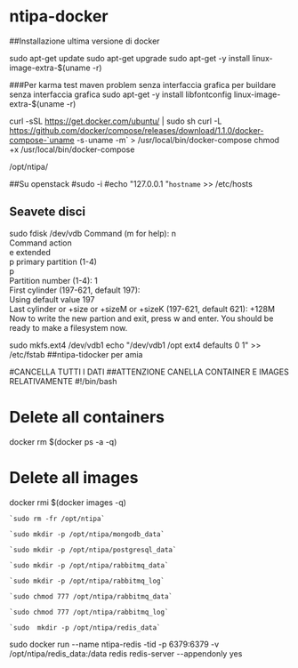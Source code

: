 ntipa-docker
============

 



##Installazione ultima versione di docker

sudo apt-get update
sudo apt-get upgrade
sudo apt-get -y install linux-image-extra-$(uname -r)

###Per karma test maven problem  senza interfaccia grafica per buildare senza interfaccia grafica
sudo apt-get -y install libfontconfig linux-image-extra-$(uname -r)
 
curl -sSL https://get.docker.com/ubuntu/ | sudo sh
curl -L https://github.com/docker/compose/releases/download/1.1.0/docker-compose-`uname -s`-`uname -m` > /usr/local/bin/docker-compose
chmod +x /usr/local/bin/docker-compose

 /opt/ntipa/
 
##Su openstack
#sudo -i
#echo "127.0.0.1  "`hostname` >> /etc/hosts



## Seavete disci 
sudo fdisk /dev/vdb
Command (m for help): n                                                      
Command action                                                               
   e   extended                                                              
   p   primary partition (1-4)                                               
p                                                                            
Partition number (1-4): 1                                                    
First cylinder (197-621, default 197):                               
Using default value 197                                                      
Last cylinder or +size or +sizeM or +sizeK (197-621, default 621): +128M
Now to write the new partion and exit, press w and enter.
You should be ready to make a filesystem now.


sudo mkfs.ext4 /dev/vdb1
echo "/dev/vdb1    /opt    ext4    defaults    0    1" >> /etc/fstab
##ntipa-tidocker per amia

#CANCELLA TUTTI I DATI
##ATTENZIONE CANELLA CONTAINER E IMAGES RELATIVAMENTE 
 #!/bin/bash
# Delete all containers
docker rm $(docker ps -a -q)
# Delete all images
docker rmi $(docker images -q)


	`sudo rm -fr /opt/ntipa`
	
 	`sudo mkdir -p /opt/ntipa/mongodb_data`
 	
 	`sudo mkdir -p /opt/ntipa/postgresql_data`
 	
 	`sudo mkdir -p /opt/ntipa/rabbitmq_data`
 	
 	`sudo mkdir -p /opt/ntipa/rabbitmq_log`
 	
 	`sudo chmod 777 /opt/ntipa/rabbitmq_data`
 	
 	`sudo chmod 777 /opt/ntipa/rabbitmq_log`
 	
	`sudo  mkdir -p /opt/ntipa/redis_data`	



sudo docker run --name ntipa-redis -tid -p 6379:6379 -v /opt/ntipa/redis_data:/data  redis redis-server --appendonly yes
